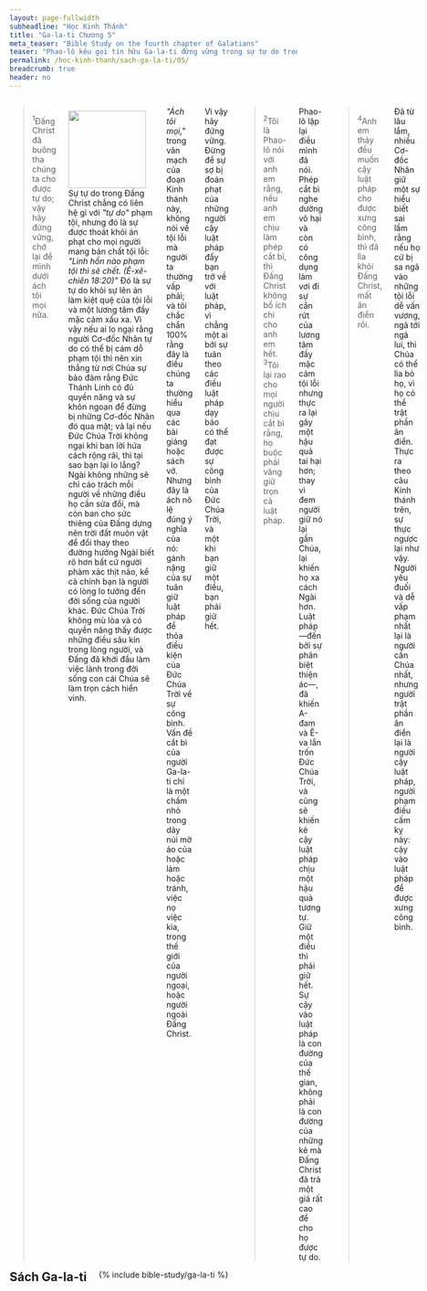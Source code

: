 ```yaml
---
layout: page-fullwidth
subheadline: "Học Kinh Thánh"
title: "Ga-la-ti Chương 5"
meta_teaser: "Bible Study on the fourth chapter of Galatians"
teaser: "Phao-lô kêu gọi tín hữu Ga-la-ti đứng vững trong sự tự do trong Đấng Christ, đứng vững trước áp lực trở về với luật pháp qua phép cắt bì (hay là sự xưng công bình bởi sự tuân theo luật pháp). Bước đi trong Thánh Linh, thay vì cậy luật pháp, hầu họ có thể sống trong tình yêu thương, và sanh bông trái Thánh Linh."
permalink: /hoc-kinh-thanh/sach-ga-la-ti/05/
breadcrumb: true
header: no
---
```

<!--more-->
<div class="row">
<div class="medium-8 columns" markdown="1">

> <sup>1</sup>Đấng Christ đã buông tha chúng ta cho được tự do; vậy hãy đứng vững, chớ lại để mình dưới ách tôi mọi nữa.

<div>
<p>
<img alt src="{{ site.baseurl }}/images/different-gospel.jpg" style="border: 0px none; margin: 7px 15px 0px 0px; max-width: 100%; height: 136px; padding: 0px; float: left;">
Sự tự do trong Đấng Christ chẳng có liên hệ gì với <span style="font-style: italic;">"tự do"</span> phạm tội, nhưng đó là sự được thoát khỏi án phạt cho mọi người mang bản chất tội lỗi: <span style="font-style: italic;">"Linh hồn nào phạm tội thì sẽ chết. (Ê-xê-chiên 18:20)"</span> Đó là sự tự do khỏi sự lên án làm kiệt quệ của tội lỗi và một lương tâm đầy mặc cảm xấu xa. Vì vậy nếu ai lo ngại rằng người Cơ-đốc Nhân tự do có thể bị cám dỗ phạm tội thì nên xin thẳng từ nơi Chúa sự bảo đảm rằng Đức Thánh Linh có đủ quyền năng và sự khôn ngoan để đừng bị những Cơ-đốc Nhân đó qua mặt; vả lại nếu Đức Chúa Trời không ngại khi ban lời hứa cách rộng rãi, thì tại sao bạn lại lo lẳng? Ngài không những sẽ chỉ cáo trách mỗi người về những điều họ cần sửa đổi, mà còn ban cho sức thiêng của Đấng dựng nên trời đất muôn vật để đổi thay theo đường hướng Ngài biết rõ hơn bất cứ người phàm xác thịt nào, kể cả chính bạn là người có lòng lo tưởng đển đời sống của người khác. Đức Chúa Trời không mù lòa và có quyền năng thấy được những điều sâu kín trong lòng người, và Đấng đã khởi đầu làm việc lành trong đời sống con cái Chúa sẽ làm trọn cách hiển vinh.
</p>
</div>

<span style="font-style: italic;">"Ách tôi mọi,"</span> trong văn mạch của đoạn Kinh thánh này, không nói về tội lỗi mà người ta thường vấp phải; và tôi chắc chắn 100% rằng đây là điều chúng ta thường hiểu qua các bài giảng hoặc sách vở. Nhưng đây là ách nô lệ đúng ý nghĩa của nó: gánh nặng của sự tuân giữ luật pháp để thỏa điều kiện của Đức Chúa Trời về sự công bình. Vấn đề cắt bì của người Ga-la-ti chỉ là một chấm nhỏ trong dãy núi mờ ảo của hoặc làm hoặc tránh, việc nọ việc kia, trong thế giới của người ngoại, hoặc người ngoài Đấng Christ.

Vì vậy hãy đứng vững. Đừng để sự sợ bị đoán phạt của những người cậy luật pháp đẩy bạn trở về với luật pháp, vì chẳng một ai bởi sự tuân theo các điều luật pháp dạy bảo có thể đạt được sự công bình của Đức Chúa Trời, và một khi bạn giữ một điều, bạn phải giữ hết.

> <sup>2</sup>Tôi là Phao-lô nói với anh em rằng, nếu anh em chịu làm phép cắt bì, thì Đấng Christ không bổ ích chi cho anh em hết. <sup>3</sup>Tôi lại rao cho mọi người chịu cắt bì rằng, họ buộc phải vâng giữ trọn cả luật pháp.

Phao-lô lập lại điều mình đã nói. Phép cắt bì nghe dường vô hại và còn có công dụng làm vơi đi sự cắn rứt của lương tâm đầy mặc cảm tội lỗi nhưng thực ra lại gây một hậu quả tai hại hơn; thay vì đem người giữ nó lại gần Chúa, lại khiến họ xa cách Ngài hơn. Luật pháp—đến bởi sự phân biệt thiện ác—, đã khiến A-đam và Ê-va lẩn trốn Đức Chúa Trời, và cũng sẽ khiến kẻ cậy luật pháp chịu một hậu quả tương tự. Giữ một điều thì phải giữ hết. Sự cậy vào luật pháp là con đường của thế gian, không phải là con đường của những kẻ mà Đấng Christ đã trả một giá rất cao để cho họ được tự do.

> <sup>4</sup>Anh em thảy đều muốn cậy luật pháp cho được xưng công bình, thì đã lìa khỏi Đấng Christ, mất ân điển rồi.

Đã từ lâu lắm, nhiều Cơ-đốc Nhân giữ một sự hiểu biết sai lầm rằng nếu họ cứ bị sa ngã vào những tội lỗi dễ vấn vương, ngã tới ngã lui, thì Chúa có thể lìa bỏ họ, vì họ có thể trật phần ân điển. Thực ra theo câu Kinh thánh trên, sự thực ngược lại như vậy. Người yếu đuối và dễ vấp phạm nhất lại là người cần Chúa nhất, nhưng người trật phần ân điển lại là người cậy luật pháp, người phạm điều cấm kỵ này: cậy vào luật pháp để được xưng công bình.

> <sup>5</sup>Về phần chúng ta, ấy là bởi đức tin và nhờ Thánh Linh mà chúng ta được nhận lãnh sự trông cậy của sự công bình.

Một số bản tiếng Anh, chẳng hạn như NIV dịch như sau: <span style="font-style: italic;">"Ấy là nhờ Thánh Linh chúng ta đang ngóng đợi sự công bình mà chúng ta trong mong,"</span> bản NET (New English Translation) thêm một trạng từ thành <span style="font-style: italic;">"ngóng đợi cách tin quyết."</span> Đây là một sự ngóng đợi giống như trong Hê-bơ-rơ 11:1, <span style="font-style: italic;">"Vả, đức tin là sự biết chắc vững vàng của những điều mình đương trông mong là bằng cớ của những điều mình chẳng xem thấy."</span> Sự trông cậy này không tùy thuộc vào khả năng của cá nhân để mua chuộc, trao đổi công sức, để nhận được, vì người trông cậy như thế không chắc mình có nhận được hay không. Đức tin <span style="font-style: italic;">"biết chắc vững vàng"</span> là đức tin đẹp lòng Đức Chúa Trời, tin vào bản tính Đức Chúa Trời không thể nói dối.

> <sup>6</sup>Vì trong Đức Chúa Jêsus Christ, cái điều có giá trị, không phải tại chịu phép cắt bì hoặc không chịu phép cắt bì, nhưng tại đức tin hay làm ra bởi sự yêu thương vậy.

Thêm vào những nghi lễ và qui luật không bổ túc thêm gì vào điều Đấng Christ đã làm trọn. Lại thêm vào đó, đức tin chỉ có thể vận hành qua tình yêu thương, chứ chẳng qua sự tuân theo những điều luật pháp dạy biểu. Dưới luật pháp, hay bất cứ loại qui luật nào, tình yêu sẽ bị nghẹt ngòi, đức tin sẽ bị dập tắt. Đây chính là điều Phao-lô viết trong câu 3:12 rằng luật pháp không phải đồng một thứ với đức tin, và không đồng một thứ thì không trộn lẫn được.

Đức tin tăng trưởng nhờ tình yêu, còn luật pháp thì hoạt động qua sự sợ hãi, đó là sợ hãi bị trừng phạt. Nếu chúng ta sống dưới sự kềm tỏa của luật pháp, thì động cơ thúc đẩy chúng ta làm việc lành không phải là tình yêu—Cô-rin-tô thứ nhất đoạn 13 nói có những người sẵn sàng hy sinh trên giàn hỏa thiêu nhưng thực sự không có tình yêu thương. Họ bị thúc đẩy bởi luật pháp.

> <sup>7</sup>Anh em chạy giỏi; ai đã ngăn trở anh em đặng không cho vâng phục lẽ thật? <sup>8</sup>Sự xui giục đó không phải đến từ Đấng gọi anh em. <sup>9</sup>Một ít men làm cho dậy cả đống bột. <sup>10</sup>Trong Chúa, tôi đối với anh em có lòng tin cậy nầy, là anh em chắc không có ý khác; nhưng kẻ làm rối trí anh em, bất luận người nào, sẽ chịu hình phạt về điều đó.

Chúa chính là Đấng đã khởi đầu kêu gọi họ, do đó tiếng gọi họ trở về với luật pháp hẳn phải thuộc về những kẻ không đáng tin cậy.

Làm sao Phao-lô biết câu ngắn ngủi Chúa đã phán với các môn đệ trước kia? Hay là ông là một trong những người Pha-ri-si đang rình rập và lắng nghe những lời Chúa phán nhưng chưa được Ngài mở lòng để hiểu? Nhưng bây giờ thì ông hiểu, Chúa Giê-su đã nói về chính ông, và bây giờ ông dùng những lời đó để chống lại những người cậy luật pháp vẫn còn đang hăng say hoạt động trong thân thể Đấng Christ ở Ga-la-ti.

Một chút men, một điều lệ nho nhỏ, chớ đụng, chớ rờ, thêm một giềng mối, thêm một hàng (Ê-sai 28:10,13), đủ để cả hội thánh vấp ngã. Nghe rất thiêng liêng và không tiếc chính bản thân, nhưng chẳng thêm gì vào điều thực sự đẹp lòng Đức Chúa Trời. Ngược lại, những qui luật này khiến tín hữu thôi chú nhìn vào Đấng Christ, như chú nhìn vào chính mình và người khác, thấy dằm trong mắt người khác nhưng không thấy đà trong mắt mình, rồi kết quả là gây gổ và sự theo đuổi hư danh.

> <sup>11</sup>Hỡi anh em, về phần tôi, nếu tôi còn giảng phép cắt bì, thì sao tôi còn bị bắt bớ nữa? Sự vấp phạm về thập tự giá há chẳng phải bỏ hết rồi sao? <sup>12</sup>Nguyền cho kẻ gieo sự rối loạn trong anh em thà họ tự chặt mình là hơn!

Chắc có lẽ có nhiều phần tử thuộc nhóm cậy luật pháp xuyên tạc sự giảng tin lành của Phao-lô rằng ông nhìn nhận phép cắt bì là một yếu tố cần thiết của đạo. Ông phủ nhận điều này vì hai lý do: thứ nhất, nếu quả thực vậy thì tại sao họ vẫn bắt bớ ông? và thứ hai, họ sẽ không bị buộc tội vấp phạm về thập tự giá khi họ trở lại với phép cắt bì. Nhóm cậy luật pháp xuyên tạc Phao-lô hầu cho sự cổ động trở lại với phép cắt bì dường như được sự ủng hộ của nhà truyền giáo nổi tiếng nhất thời bấy giờ.

### Thực Hành Sự Yêu Thương

> <sup>13</sup>Hỡi anh em, anh em đã được gọi đến sự tự do, song chớ lấy sự tự do đó làm dịp cho anh em ăn ở theo tánh xác thịt, nhưng hãy lấy lòng yêu thương làm đầy tớ lẫn nhau.

 Thế nào cũng có những trường hợp có người ỷ lại vào sự tự do và đi quá trớn, nhưng câu này không phải viết nên để cất đi sự tự do, nhưng công nhận sự tự do, vì nếu sự tự do này có điều kiện, thì sự lấy đi tự do hẳn phải là một sự đe dọa rồi. Sự tự do này vô điều kiện, đến nỗi có kẻ dám lợi dụng.

 Điều này cũng giống như 1 Cô-rinh-tô 10:23: <span style="font-style: italic;">"Mọi sự đều có phép làm, nhưng chẳng phải mọi sự đều có ích; mọi sự đều có phép làm, nhưng chẳng phải mọi sự đều làm gương tốt."</span> Mọi sự nghĩa là: mọi sự. Người Cơ-đốc Nhân được trọn vẹn quyền miễn trừ ngoại giao (diplomatic immunity) trong quê hương tạm này.

 Trong quyền miễn trừ và tự do trọn vẹn, người Cơ-đốc Nhân có thể tự do yêu thương, làm công việc Chúa không vì ép uổng, nhưng vui lòng làm nô lệ vì tình thương, để phục vụ, từ tấm lòng được sải cánh tung bay.

> <sup>14</sup>Vì cả luật pháp chỉ tóm lại trong một lời nầy: Ngươi hãy yêu kẻ lân cận như mình.”, hoặc theo bản King James <span style="font-style: italic;">"Vì cả luật pháp được làm trọn trong một lời này: Ngươi hãy yêu kẻ lân cận như mình."</span>

Theo Jamieson, Fausset và Brown, bản Kinh Thánh cổ nhất viết: <span style="font-style: italic;">"mọi luật pháp đã được làm trọn."</span> Dĩ nhiên chúng ta hiểu đó là chính Đấng Christ đã làm trọn mọi điều của luật pháp thay cho chúng ta. Ngài đã yêu thương, và kể tình thương đó cũng như của chúng ta, Ngài đã chết, và kể như chúng ta đã chết và chôn cùng Ngài; Ngài thực hiện công việc Đức Chúa Trời cách toàn hảo, và nhờ đó mọi tội lỗi chúng ta đã được thứ tha. Do đó tôi có thể nói cách không hổ thẹn rằng chính tôi đã làm trọn mệnh lệnh yêu thương của Đức Chúa Trời, vì tôi đã mặc lấy Đấng Christ, mà Ngài đã làm thay cho tôi.

 Khi luật pháp làm chủ hội thánh Ga-la-ti, chắc chắn có nhiều vấn đề, vì luật pháp không đặt nền tảng trên đức tin, mà lại kích thích thêm việc làm của xác thịt. Làm sao có tình yêu nếu mỗi người dùng luật pháp để tìm lỗi của nhau? Đây là duyên cớ của tình trạng hội thánh Ga-la-ti:

> <sup>15</sup>Nhưng nếu anh em cắn nuốt nhau, thì hãy giữ, kẻo kẻ nầy bị diệt mất bởi kẻ khác.

 Đây là dấu hiệu thường thấy trong những hội thánh đặt nền tảng trên luật pháp.

> <sup>16</sup>Vậy tôi nói rằng: Hãy bước đi theo Thánh Linh, chớ hề làm trọn những điều ưa muốn của xác thịt. <sup>17</sup>Vì xác thịt có những điều ưa muốn trái với của Thánh Linh, Thánh Linh có những điều ưa muốn trái với của xác thịt; hai bên trái nhau dường ấy, nên anh em không làm được điều mình muốn làm. <sup>18</sup>Nhưng, ví bằng anh em nhờ Thánh Linh chỉ dẫn, thì chẳng hề ở dưới luật pháp.

Phao-lô chỉ họ con đường để họ ngừng cắn nuốt nhau: Bước đi theo Thánh Linh thay vì theo luật pháp, vì luật pháp làm tăng thêm sức mạnh của tội lỗi. Cô-rinh-tô thứ nhất đoạn 15 câu 56 nói rõ: <span style="font-style: italic;">"Cái nọc sự chết là tội lỗi, sức mạnh tội lỗi là luật pháp."</span> Do đó chúng ta có thể kết luận rằng kẻ cậy luật pháp là người sống theo xác thịt.

> <sup>19</sup>Vả, các việc làm của xác thịt là rõ ràng lắm: ấy là gian dâm, ô uế, luông tuồng, <sup>20</sup> thờ hình tượng, phù phép, thù oán, tranh đấu, ghen ghét, buồn giận, cãi lẫy, bất bình, bè đảng, <sup>21</sup> ganh gổ, say sưa, mê ăn uống, cùng các sự khác giống như vậy. Tôi nói trước cho anh em, như tôi đã nói rồi: hễ ai phạm những việc thể ấy thì không được hưởng nước Đức Chúa Trời.

Phao-lô liệt ra một số những việc làm của xác thịt. Đây là bản năng, và khả năng của mỗi người thuộc dòng dõi Ê-va, tiềm tàng trong huyết quản. Mỗi người trong chúng ta sở hữu một phần nào đó trong những việc làm của xác thịt đã được liệt kê, và những điều khác nữa không kể hết. Chẳng một ai ngoại lệ. Do đó mỗi người đều, trong bản chất tội lỗi mình, không được hưởng nước Đức Chúa Trời.

> <sup>22</sup>Nhưng trái của Thánh Linh, ấy là lòng yêu thương, sự vui mừng, bình an, nhịn nhục, nhơn từ, hiền lành, trung tín, mềm mại, tiết độ: <sup>23</sup>không có luật pháp nào cấm các sự đó.

Những người bước đi theo Thánh Linh nhận được lời hứa mà những kẻ cậy luật pháp muốn mà không được. Chẳng có luật nào có thể khiến sanh bông trái Thánh Linh, ngược lại, luật pháp lại là nguồn sức mạnh cho tội lỗi.

Bản Việt ngữ dùng chữ cấm, như trong câu <span style="font-style: italic;">"không có luật pháp nào cấm các sự đó,"</span> nhưng trong các bản tiếng Anh dùng chữ <span style="font-style: italic;">"against"</span> mang một ý nghĩa khác, và chính xác hơn. Chúng ta biết có những luật <span style="font-style: italic;">"cấm"</span>, cũng như có luật <span style="font-style: italic;">"phải làm."</span> Do đó câu này có thể được dịch như sau: <span style="font-style: italic;">"không có luật nào buộc phải làm những sự đó."</span> Ví bằng có người nghĩ rằng có luật phải sanh bông trái Thánh Linh thì ý tưởng đó không đặt trên nền tảng đúng, suy nghĩ theo lối xác thịt. Nếu trái sanh ra bởi thần linh thì luật pháp đóng vai trò gì?

> <sup>24</sup>Vả, những kẻ thuộc về Đức Chúa Jêsus Christ đã đóng đinh xác thịt với tình dục và dâm dục mình trên thập tự giá rồi.

Để được xác thịt của chúng ta đã bị đóng đinh thì cũng là làm trọn mọi điều kiện của luật pháp, và do đó không còn dưới sự quản trị của nó nữa. Đây là một món quà tuyệt diệu cho chúng ta: chúng ta được kể như đã chịu chôn với Đấng Christ, nợ nần trả xong, được tuyên xưng là người vô tội.

 Nói về phương diện thực tế, xác thịt chúng ta cùng với những tham dục của nó vẫn còn sống sờ sờ, nhưng trên phương diện địa vị, chúng đã được ban cho sự đồng chết cùng Đấng Christ để có thể được kể là hoàn toàn thánh sạch trong ngày Chúa trở lại tiếp đón chúng ta. Điều sai lầm các Cơ-đốc Nhân thường làm là đặt trọng tâm vào vấn đề tội lỗi và xác thịt yếu đuối và tìm cách tẩy trừ mọi dục vọng xác thịt mình. Chúa đã cho một bằng chứng qua cơn đại hồng thủy cho thấy sự bắt đầu lại với Nô-e cũng không tẩy trừ bản chất tội lỗi được.

> <sup>25</sup>Nếu chúng ta nhờ Thánh Linh mà sống, thì cũng hãy bước theo Thánh Linh vậy. <sup>26</sup>Chớ tìm kiếm danh vọng giả dối mà trêu chọc nhau và ghen ghét nhau.

Tiếng gọi ở đây là chúng ta hãy lìa bỏ người thầy cũ là luật pháp mà cầm lấy tay Đấng Christ để bước đi trong Thánh Linh. Còn luật pháp chỉ kích thích sự khoe mình và danh vọng giả dối.

Bước đi theo Thánh Linh là cách duy nhất chúng ta có thể thực sự trở nên một dòng nước mát đưa sự bình an của Đức Chúa Trời đi khắp nơi Ngài đặt để chúng ta.

{% include bible-study/bible-study-footer %}
</div><!-- /.medium-8.columns -->
<div class="bible-index medium-4 columns">
<h2 style="margin: 0px">Sách Ga-la-ti</h2>
        {% include bible-study/ga-la-ti %}
</div><!-- /.medium-4.columns -->
</div><!-- /.row -->
